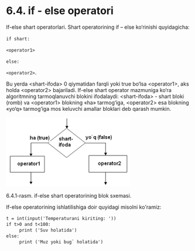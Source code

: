 # 6.4. if - else operatori

If-else shart operatorlari. Shart operatorining if – else ko‘rinishi quyidagicha:

`if shart:`

&#x20;   `<operator1>`

&#x20;`else:`&#x20;

&#x20;   `<operator2>`.

&#x20;Bu yerda \<shart-ifoda> 0 qiymatidan farqli yoki true bo‘lsa \<operator1>, aks holda \<operator2> bajariladi. If-else shart operator mazmuniga ko‘ra algoritmning tarmoqlanuvchi blokini ifodalaydi: \<shart-ifoda> - shart bloki (romb) va \<operator1> blokning «ha» tarmog‘iga, \<operator2> esa blokning «yo‘q» tarmog‘iga mos keluvchi amallar bloklari deb qarash mumkin.

![](<../.gitbook/assets/image (4).png>)

6.4.1-rasm. if-else shart operatorining blok sxemasi.

If-else operatorining ishlatilishiga doir quyidagi misolni ko'ramiz:

```
t = int(input('Temperaturani kiriting: '))
if t>0 and t<100:
     print ('Suv holatida')
else:
     print ('Muz yoki bug` holatida')
```
